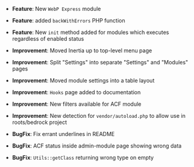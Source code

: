 - **Feature**: New `WebP Express` module
- **Feature**: added `backWithErrors` PHP function
- **Feature**: New `init` method added for modules which executes regardless of enabled status

- **Improvement**: Moved Inertia up to top-level menu page
- **Improvement**: Split "Settings" into separate "Settings" and "Modules" pages
- **Improvement**: Moved module settings into a table layout
- **Improvement**: `Hooks` page added to documentation
- **Improvement**: New filters available for ACF module
- **Improvement**: New detection for `vendor/autoload.php` to allow use in roots/bedrock project

- **BugFix**: Fix errant underlines in README
- **BugFix**: ACF status inside admin-module page showing wrong data
- **BugFix**: `Utils::getClass` returning wrong type on empty
